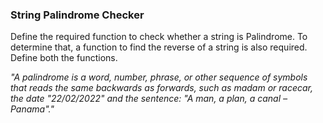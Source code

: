 ### String Palindrome Checker

Define the required function to check whether a string is Palindrome. To determine that, a function to find the reverse of a string is also required. Define both the functions.

_"A palindrome is a word, number, phrase, or other sequence of symbols that reads the same backwards as forwards, such as madam or racecar, the date "22/02/2022" and the sentence: "A man, a plan, a canal – Panama"."_